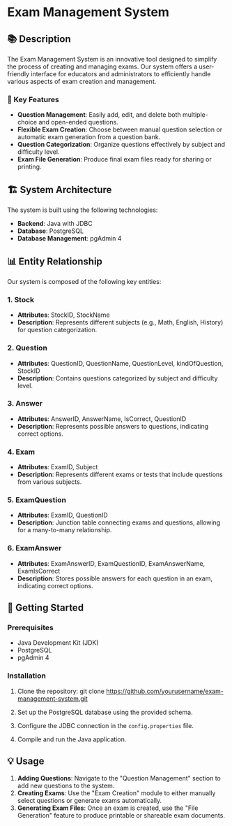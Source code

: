 # Exam Management System



## 📚 Description

The Exam Management System is an innovative tool designed to simplify the process of creating and managing exams. Our system offers a user-friendly interface for educators and administrators to efficiently handle various aspects of exam creation and management.

### 🌟 Key Features

- **Question Management**: Easily add, edit, and delete both multiple-choice and open-ended questions.
- **Flexible Exam Creation**: Choose between manual question selection or automatic exam generation from a question bank.
- **Question Categorization**: Organize questions effectively by subject and difficulty level.
- **Exam File Generation**: Produce final exam files ready for sharing or printing.

## 🏗 System Architecture

The system is built using the following technologies:
- **Backend**: Java with JDBC
- **Database**: PostgreSQL
- **Database Management**: pgAdmin 4

## 📊 Entity Relationship

Our system is composed of the following key entities:

### 1. Stock
- **Attributes**: StockID, StockName
- **Description**: Represents different subjects (e.g., Math, English, History) for question categorization.

### 2. Question
- **Attributes**: QuestionID, QuestionName, QuestionLevel, kindOfQuestion, StockID
- **Description**: Contains questions categorized by subject and difficulty level.

### 3. Answer
- **Attributes**: AnswerID, AnswerName, IsCorrect, QuestionID
- **Description**: Represents possible answers to questions, indicating correct options.

### 4. Exam
- **Attributes**: ExamID, Subject
- **Description**: Represents different exams or tests that include questions from various subjects.

### 5. ExamQuestion
- **Attributes**: ExamID, QuestionID
- **Description**: Junction table connecting exams and questions, allowing for a many-to-many relationship.

### 6. ExamAnswer
- **Attributes**: ExamAnswerID, ExamQuestionID, ExamAnswerName, ExamIsCorrect
- **Description**: Stores possible answers for each question in an exam, indicating correct options.

## 🚀 Getting Started

### Prerequisites
- Java Development Kit (JDK)
- PostgreSQL
- pgAdmin 4

### Installation
1. Clone the repository: git clone https://github.com/yourusername/exam-management-system.git

2. Set up the PostgreSQL database using the provided schema.
3. Configure the JDBC connection in the `config.properties` file.
4. Compile and run the Java application.

## 💡 Usage

1. **Adding Questions**: Navigate to the "Question Management" section to add new questions to the system.
2. **Creating Exams**: Use the "Exam Creation" module to either manually select questions or generate exams automatically.
3. **Generating Exam Files**: Once an exam is created, use the "File Generation" feature to produce printable or shareable exam documents.

